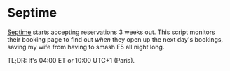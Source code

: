 # Septime

[Septime](http://septime-charonne.fr/en/)
starts accepting reservations 3 weeks out.
This script monitors their booking page to find out *when* they open up
the next day's bookings,
saving my wife from having to smash F5 all night long.

TL;DR: It's 04:00 ET or 10:00 UTC+1 (Paris).

